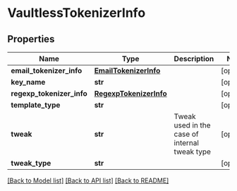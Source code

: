 # VaultlessTokenizerInfo

## Properties
Name | Type | Description | Notes
------------ | ------------- | ------------- | -------------
**email_tokenizer_info** | [**EmailTokenizerInfo**](EmailTokenizerInfo.md) |  | [optional] 
**key_name** | **str** |  | [optional] 
**regexp_tokenizer_info** | [**RegexpTokenizerInfo**](RegexpTokenizerInfo.md) |  | [optional] 
**template_type** | **str** |  | [optional] 
**tweak** | **str** | Tweak used in the case of internal tweak type | [optional] 
**tweak_type** | **str** |  | [optional] 

[[Back to Model list]](../README.md#documentation-for-models) [[Back to API list]](../README.md#documentation-for-api-endpoints) [[Back to README]](../README.md)


